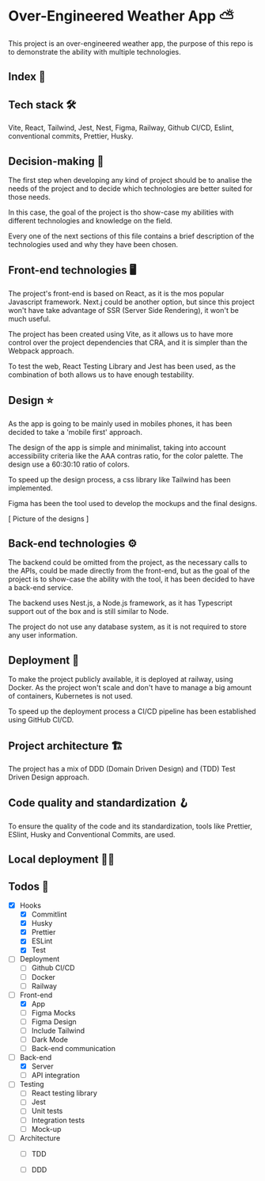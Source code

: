 # Over-Engineered Weather App ⛅

This project is an over-engineered weather app, the purpose of this
repo is to demonstrate the ability with multiple technologies.

## Index 📍

## Tech stack 🛠️
Vite, React, Tailwind, Jest, Nest, Figma, Railway, Github CI/CD,
Eslint, conventional commits, Prettier, Husky.

## Decision-making 🧭

The first step when developing any kind of project should be to 
analise the needs of the project and to decide which technologies
are better suited for those needs.

In this case, the goal of the project is tho show-case my
abilities with different technologies and knowledge on the field.

Every one of the next sections of this file contains a brief
description of the technologies used and why they have been chosen.

## Front-end technologies 🖥️

The project's front-end is based on React, as it is the mos
popular Javascript framework.  Next.j could be another option,
but since this project won't have take advantage of
SSR (Server Side Rendering), it won't be much useful.

The project has been created using Vite, as it allows us
to have more control over the project dependencies that CRA,
and it is simpler than the Webpack approach.

To test the web, React Testing Library and Jest has been used,
as the combination of both allows us to have enough testability.

## Design ⭐

As the app is going to be mainly used in mobiles phones,
it has been decided to take a 'mobile first' approach.

The design of the app is simple and minimalist, taking
into account accessibility criteria like the AAA contras ratio,
for the color palette. The design use a 60:30:10 ratio of colors.

To speed up the design process, a css library like Tailwind
has been implemented.

Figma has been the tool used to develop the mockups and the
final designs.

[ Picture of the designs ]

## Back-end technologies ⚙️

The backend could be omitted from the project, as the necessary calls 
to the APIs, could be made directly from the front-end, but as the
goal of the project is to show-case the ability with the tool, it has
been decided to have a back-end service.

The backend uses Nest.js, a Node.js framework, as it has Typescript
support out of the box and is still similar to Node.

The project do not use any database system, as it is not required
to store any user information.

## Deployment 🚅

To make the project publicly available, it is deployed at railway,
using Docker. As the project won't scale and don't have to manage
a big amount of containers, Kubernetes is not used.

To speed up the deployment process a CI/CD pipeline has been
established using GitHub CI/CD.

## Project architecture  🏗️

The project has a mix of DDD (Domain Driven Design) and
(TDD) Test Driven Design approach.

## Code quality and standardization 🪝

To ensure the quality of the code and its standardization,
tools like Prettier, ESlint, Husky and Conventional Commits,
are used.

## Local deployment 👨‍💻

## Todos 📝

- [x] Hooks
  - [x] Commitlint
  - [x] Husky
  - [x] Prettier
  - [x] ESLint
  - [x] Test
- [ ] Deployment
  - [ ] Github CI/CD
  - [ ] Docker
  - [ ] Railway
- [ ] Front-end
  - [x] App
  - [ ] Figma Mocks
  - [ ] Figma Design
  - [ ] Include Tailwind
  - [ ] Dark Mode
  - [ ] Back-end communication
- [ ] Back-end
  - [x] Server
  - [ ] API integration
- [ ] Testing
  - [ ] React testing library
  - [ ] Jest
  - [ ] Unit tests
  - [ ] Integration tests
  - [ ] Mock-up
- [ ] Architecture
  - [ ] TDD
  - [ ] DDD

